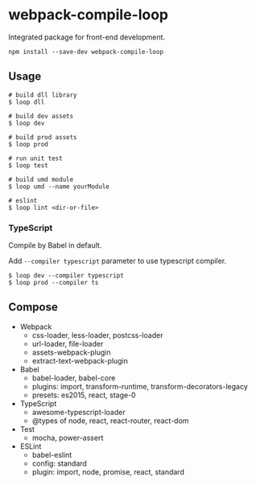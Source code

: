 # webpack-compile-loop

Integrated package for front-end development.

```shell
npm install --save-dev webpack-compile-loop
```

## Usage

```shell
# build dll library
$ loop dll

# build dev assets
$ loop dev

# build prod assets
$ loop prod

# run unit test
$ loop test

# build umd module
$ loop umd --name yourModule

# eslint
$ loop lint <dir-or-file>
```

### TypeScript

Compile by Babel in default.

Add `--compiler typescript` parameter to use typescript compiler.

```shell
$ loop dev --compiler typescript
$ loop prod --compiler ts
```

## Compose

- Webpack
  - css-loader, less-loader, postcss-loader
  - url-loader, file-loader
  - assets-webpack-plugin
  - extract-text-webpack-plugin
- Babel
  - babel-loader, babel-core
  - plugins: import, transform-runtime, transform-decorators-legacy
  - presets: es2015, react, stage-0
- TypeScript
  - awesome-typescript-loader
  - @types of node, react, react-router, react-dom
- Test
  - mocha, power-assert
- ESLint
  - babel-eslint
  - config: standard
  - plugin: import, node, promise, react, standard

